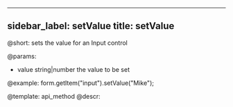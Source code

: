 
---
sidebar_label: setValue
title: setValue
---          

@short: sets the value for an Input control

@params:
- value     string|number     the value to be set  


@example:
form.getItem("input").setValue("Mike");



@template: api_method
@descr:


